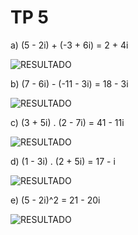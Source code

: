 # TP 5

a) (5 - 2i) + (-3 + 6i) = 2 + 4i

![RESULTADO](https://i.imgur.com/KkD2h74.png)

b) (7 - 6i) - (-11 - 3i) = 18 - 3i

![RESULTADO](https://i.imgur.com/HBYVdEV.png)

c) (3 + 5i) . (2 - 7i) = 41 - 11i

![RESULTADO](https://i.imgur.com/Rs4gXrC.png)

d) (1 - 3i) . (2 + 5i) = 17 - i

![RESULTADO](https://i.imgur.com/iShnZ9L.png)

e) (5 - 2i)^2 = 21 - 20i

![RESULTADO](https://i.imgur.com/R2Ia7YB.png)
